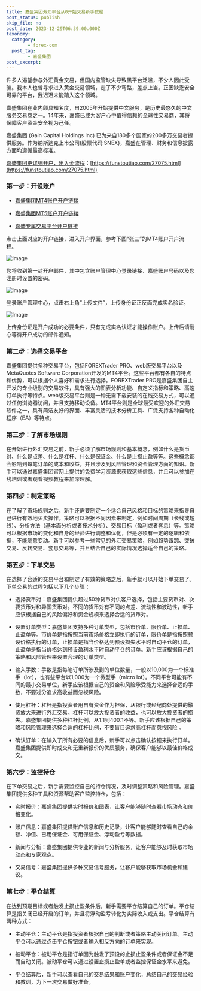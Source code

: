 ```yaml
---
title: 嘉盛集团外汇平台从0开始交易新手教程
post_status: publish
skip_file: no
post_date: 2023-12-29T06:39:00.000Z
taxonomy:
  category:
        - forex-com
  post_tag:
        - 嘉盛集团
post_excerpt: 
---
```

许多人渴望参与外汇黄金交易，但国内监管缺失导致黑平台泛滥，不少人因此受骗。我本人也曾寻求进入黄金交易领域，走了不少弯路，差点上当。正因缺乏安全可靠的平台，我迟迟未能踏入这个领域。

嘉盛集团在业内颇具知名度，自2005年开始提供中文服务，是历史最悠久的中文服务交易商之一。14年来，嘉盛已成为客户心中值得信赖的全球性交易商，其将保障客户资金安全视为己任。

嘉盛集团 (Gain Capital Holdings Inc) 已为来自180多个国家的200多万交易者提供服务。作为纳斯达克上市公司(股票代码:SNEX)，嘉盛在管理、财务和信息披露方面均遵循最高标准。

[嘉盛集团更详细开户，出入金流程](https://funstoutiao.com/27075.html)：[https://funstoutiao.com/27075.html](https://funstoutiao.com/27075.html)

### 第一步：开设账户

* [嘉盛集团MT4账户开户链接](https://s.ssgg.net/jsmt4)

* [嘉盛集团MT5账户开户链接](https://s.ssgg.net/jsmt5)

* [嘉盛专属交易平台开户链接](https://s.ssgg.net/js)

点击上面对应的开户链接，进入开户界面，参考下图“张三”的MT4账户开户流程。

![Image](https://prod-files-secure.s3.us-west-2.amazonaws.com/39ed1227-6d7d-4570-be36-9ccd4a2c4241/7a167aea-686b-400d-af59-4e18eb607a40/640.png?X-Amz-Algorithm=AWS4-HMAC-SHA256&X-Amz-Content-Sha256=UNSIGNED-PAYLOAD&X-Amz-Credential=ASIAZI2LB466ZYNL7LQG%2F20250312%2Fus-west-2%2Fs3%2Faws4_request&X-Amz-Date=20250312T221308Z&X-Amz-Expires=3600&X-Amz-Security-Token=IQoJb3JpZ2luX2VjEH4aCXVzLXdlc3QtMiJGMEQCIHxvmeRT4LTAs2H9hjhO2xgQnV0cBzaD3cQvfUIdPwYvAiAuEwkfv4B3yR3LZIt7U1qe%2FnjgfTtRzn4ynX8tLdklDCqIBAjH%2F%2F%2F%2F%2F%2F%2F%2F%2F%2F8BEAAaDDYzNzQyMzE4MzgwNSIM8dmVew%2BY6m2b8J0BKtwDlRDCO36tWGa3gyYDgKiTElAQuiRckMb%2Bw6wN0DrNkpZaDNwWWMS64avWV%2Fo4swUjnZhWHPktRcXHOiESVVfdfbOLemibfiIZeG0WHT0juDKrUpmpPdGfQe20m6sAWwaK%2BnpM5tLHKzYeSi1B2XbdBcILTLIYvJA%2FY202FT9%2B3c%2BLDDDReKq8LdtCK1blk0OmREfwBgN4D16OudYFl9DmSUdoY1PR1kN7QtDwkKGeQalRWcGIp4CH2iD6cT%2BLFVJ9h7e75%2F3y5n7JyOtykKBocH5SktfTnEolG2hAPVZpXmNOpwPj17pqbS7WfF8NxIeHrv9bDF%2Bn1p4%2FB%2B8DcYu20Y%2BIe1JEAYLJoS2G2weiUZXkoM5Xgri%2BUe9%2Fak7H3otnWVlbwktKxtz9%2FGj%2FiDyRYX8G2MU7eH2kWE4%2BtJOegQRMY%2BLmeIdZDmgB2zAUFDOdbEYCnT4d7mtzWJTtkfzrCKYGALRJGW7Aofagve%2FB4Pag6E0jidKl8iYY493RXI3ALbt3C6zGcpu8f5v4SUkZgps15s0pdEk%2FMYF90NcaxXfwPaNAEi1NF2rPFLOWoiuAydMm80WKSHXKP%2BZUwx3d5%2Fi0a9G5xuYFba78hFb0kQ1siFHRIcT7ixJyGQ0w5YLIvgY6pgGnzVCkm70A6Acipu5nKdfdCtGRwV%2BwGbVinB1lfIE5kxzNJtwQ1Jaz4O7lsQSy%2BUt6vo8vj83m0qHpq7M4Pr7CbuswMu15wxYJTSFYCP6ZgaCd%2Bqu3tsRTSozPx7G8jfjQXq32yx9Vciuc1W72WG2MkltRmTQl1A4U1QVLHBj%2FmIyIr%2BOf9wQfB8AcMjzngMSSh02GOiiUOMnw2dFP8vLXMdgyAYip&X-Amz-Signature=3674696654e553e40fcb9ed185976545c419cbc51853f0a2672a17506b9e7a4f&X-Amz-SignedHeaders=host&x-id=GetObject)

您将收到第一封开户邮件，其中包含账户管理中心登录链接、嘉盛账户号码以及您注册时设置的密码。

![Image](https://prod-files-secure.s3.us-west-2.amazonaws.com/39ed1227-6d7d-4570-be36-9ccd4a2c4241/eaa1c6b3-2877-4284-a0e1-530e222c27fb/image.png?X-Amz-Algorithm=AWS4-HMAC-SHA256&X-Amz-Content-Sha256=UNSIGNED-PAYLOAD&X-Amz-Credential=ASIAZI2LB466ZYNL7LQG%2F20250312%2Fus-west-2%2Fs3%2Faws4_request&X-Amz-Date=20250312T221308Z&X-Amz-Expires=3600&X-Amz-Security-Token=IQoJb3JpZ2luX2VjEH4aCXVzLXdlc3QtMiJGMEQCIHxvmeRT4LTAs2H9hjhO2xgQnV0cBzaD3cQvfUIdPwYvAiAuEwkfv4B3yR3LZIt7U1qe%2FnjgfTtRzn4ynX8tLdklDCqIBAjH%2F%2F%2F%2F%2F%2F%2F%2F%2F%2F8BEAAaDDYzNzQyMzE4MzgwNSIM8dmVew%2BY6m2b8J0BKtwDlRDCO36tWGa3gyYDgKiTElAQuiRckMb%2Bw6wN0DrNkpZaDNwWWMS64avWV%2Fo4swUjnZhWHPktRcXHOiESVVfdfbOLemibfiIZeG0WHT0juDKrUpmpPdGfQe20m6sAWwaK%2BnpM5tLHKzYeSi1B2XbdBcILTLIYvJA%2FY202FT9%2B3c%2BLDDDReKq8LdtCK1blk0OmREfwBgN4D16OudYFl9DmSUdoY1PR1kN7QtDwkKGeQalRWcGIp4CH2iD6cT%2BLFVJ9h7e75%2F3y5n7JyOtykKBocH5SktfTnEolG2hAPVZpXmNOpwPj17pqbS7WfF8NxIeHrv9bDF%2Bn1p4%2FB%2B8DcYu20Y%2BIe1JEAYLJoS2G2weiUZXkoM5Xgri%2BUe9%2Fak7H3otnWVlbwktKxtz9%2FGj%2FiDyRYX8G2MU7eH2kWE4%2BtJOegQRMY%2BLmeIdZDmgB2zAUFDOdbEYCnT4d7mtzWJTtkfzrCKYGALRJGW7Aofagve%2FB4Pag6E0jidKl8iYY493RXI3ALbt3C6zGcpu8f5v4SUkZgps15s0pdEk%2FMYF90NcaxXfwPaNAEi1NF2rPFLOWoiuAydMm80WKSHXKP%2BZUwx3d5%2Fi0a9G5xuYFba78hFb0kQ1siFHRIcT7ixJyGQ0w5YLIvgY6pgGnzVCkm70A6Acipu5nKdfdCtGRwV%2BwGbVinB1lfIE5kxzNJtwQ1Jaz4O7lsQSy%2BUt6vo8vj83m0qHpq7M4Pr7CbuswMu15wxYJTSFYCP6ZgaCd%2Bqu3tsRTSozPx7G8jfjQXq32yx9Vciuc1W72WG2MkltRmTQl1A4U1QVLHBj%2FmIyIr%2BOf9wQfB8AcMjzngMSSh02GOiiUOMnw2dFP8vLXMdgyAYip&X-Amz-Signature=663c7eb024f085aa9fb57a388f7de409eb8fc080ed67bd78cd3d1d3aa926551c&X-Amz-SignedHeaders=host&x-id=GetObject)

登录账户管理中心，点击右上角“上传文件”，上传身份证正反面完成实名验证。

![Image](https://prod-files-secure.s3.us-west-2.amazonaws.com/39ed1227-6d7d-4570-be36-9ccd4a2c4241/54090639-09fc-46b4-a135-e0289f707147/image.png?X-Amz-Algorithm=AWS4-HMAC-SHA256&X-Amz-Content-Sha256=UNSIGNED-PAYLOAD&X-Amz-Credential=ASIAZI2LB466ZYNL7LQG%2F20250312%2Fus-west-2%2Fs3%2Faws4_request&X-Amz-Date=20250312T221308Z&X-Amz-Expires=3600&X-Amz-Security-Token=IQoJb3JpZ2luX2VjEH4aCXVzLXdlc3QtMiJGMEQCIHxvmeRT4LTAs2H9hjhO2xgQnV0cBzaD3cQvfUIdPwYvAiAuEwkfv4B3yR3LZIt7U1qe%2FnjgfTtRzn4ynX8tLdklDCqIBAjH%2F%2F%2F%2F%2F%2F%2F%2F%2F%2F8BEAAaDDYzNzQyMzE4MzgwNSIM8dmVew%2BY6m2b8J0BKtwDlRDCO36tWGa3gyYDgKiTElAQuiRckMb%2Bw6wN0DrNkpZaDNwWWMS64avWV%2Fo4swUjnZhWHPktRcXHOiESVVfdfbOLemibfiIZeG0WHT0juDKrUpmpPdGfQe20m6sAWwaK%2BnpM5tLHKzYeSi1B2XbdBcILTLIYvJA%2FY202FT9%2B3c%2BLDDDReKq8LdtCK1blk0OmREfwBgN4D16OudYFl9DmSUdoY1PR1kN7QtDwkKGeQalRWcGIp4CH2iD6cT%2BLFVJ9h7e75%2F3y5n7JyOtykKBocH5SktfTnEolG2hAPVZpXmNOpwPj17pqbS7WfF8NxIeHrv9bDF%2Bn1p4%2FB%2B8DcYu20Y%2BIe1JEAYLJoS2G2weiUZXkoM5Xgri%2BUe9%2Fak7H3otnWVlbwktKxtz9%2FGj%2FiDyRYX8G2MU7eH2kWE4%2BtJOegQRMY%2BLmeIdZDmgB2zAUFDOdbEYCnT4d7mtzWJTtkfzrCKYGALRJGW7Aofagve%2FB4Pag6E0jidKl8iYY493RXI3ALbt3C6zGcpu8f5v4SUkZgps15s0pdEk%2FMYF90NcaxXfwPaNAEi1NF2rPFLOWoiuAydMm80WKSHXKP%2BZUwx3d5%2Fi0a9G5xuYFba78hFb0kQ1siFHRIcT7ixJyGQ0w5YLIvgY6pgGnzVCkm70A6Acipu5nKdfdCtGRwV%2BwGbVinB1lfIE5kxzNJtwQ1Jaz4O7lsQSy%2BUt6vo8vj83m0qHpq7M4Pr7CbuswMu15wxYJTSFYCP6ZgaCd%2Bqu3tsRTSozPx7G8jfjQXq32yx9Vciuc1W72WG2MkltRmTQl1A4U1QVLHBj%2FmIyIr%2BOf9wQfB8AcMjzngMSSh02GOiiUOMnw2dFP8vLXMdgyAYip&X-Amz-Signature=58dc6672fafe4100df675a652f0d1b83173eabc016aeb75f860c75e430be8fa5&X-Amz-SignedHeaders=host&x-id=GetObject)

上传身份证是开户成功的必要条件，只有完成实名认证才能操作账户。上传后请耐心等待开户成功的邮件通知。

### 第二步：选择交易平台

嘉盛集团提供多种交易平台，包括FOREXTrader PRO、web版交易平台以及MetaQuotes Software Corporation开发的MT4平台。这些平台都有各自的特点和优势，可以根据个人喜好和需求进行选择。FOREXTrader PRO是嘉盛集团自主开发的专业级别的交易软件，具有强大的图表分析功能、自定义指标和策略、高速订单执行等特点。web版交易平台则是一种无需下载安装的在线交易方式，可以通过任何浏览器访问，并且支持移动设备。MT4平台则是全球最受欢迎的外汇交易软件之一，具有简洁友好的界面、丰富灵活的技术分析工具、广泛支持各种自动化程序（EA）等特点。

### 第三步：了解市场规则

在开始进行外汇交易之前，新手必须了解市场规则和基本概念，例如什么是货币对、什么是点差、什么是杠杆、什么是保证金、什么是止损止盈等等。这些概念都会影响到每笔订单的成本和收益，并且涉及到风险管理和资金管理方面的知识。新手可以通过嘉盛集团官网上提供的免费学习资源来获取这些信息，并且可以参加在线培训或者观看视频教程来加深理解。

### 第四步：制定策略

在了解了市场规则之后，新手还需要制定一个适合自己风格和目标的策略来指导自己进行有效地买卖操作。策略可以根据不同因素来制定，例如时间周期（长线或短线）、分析方法（基本面分析或者技术分析）、交易目标（盈利或者套息）等。策略可以根据市场的变化和自身的经验进行调整和优化，但是必须有一定的逻辑和依据，不能随意变动。新手可以参考一些常见的外汇交易策略，例如趋势跟踪、突破交易、反转交易、套息交易等，并且结合自己的实际情况选择适合自己的策略。

### 第五步：下单交易

在选择了合适的交易平台和制定了有效的策略之后，新手就可以开始下单交易了。下单交易的过程包括以下几个步骤：

* 选择货币对：嘉盛集团提供超过50种货币对供客户选择，包括主要货币对、次要货币对和异国货币对。不同的货币对有不同的点差、流动性和波动性，新手应该根据自己的风险偏好和资金规模来选择合适的货币对。

* 设置订单类型：嘉盛集团支持多种订单类型，包括市价单、限价单、止损单、止盈单等。市价单是指按照当前市场价格立即执行的订单，限价单是指按照预设价格执行的订单，止损单是指当价格达到预设损失水平时自动平仓的订单，止盈单是指当价格达到预设盈利水平时自动平仓的订单。新手应该根据自己的策略和风险管理来设置合理的订单类型。

* 输入手数：手数是指每笔订单所涉及到的单位数量，一般以10,000为一个标准手（lot），也有些平台以1,000为一个微型手（micro lot）。不同平台可能有不同的最小交易单位，新手应该根据自己的资金和风险承受能力来选择合适的手数，不要过分追求高收益而忽视风险。

* 使用杠杆：杠杆是指投资者用自有资金作为担保，从银行或经纪商处提供的融资放大来进行外汇交易。杠杆可以放大投资者的收益，也可以放大投资者的损失。嘉盛集团提供多种杠杆比例，从1:1到400:1不等。新手应该根据自己的策略和风险管理来选择合适的杠杆比例，不要盲目追求高杠杆而忽视风险 。

* 确认订单：在输入了所有必要的信息后，新手可以点击确认按钮来执行订单。嘉盛集团提供即时成交和无重新报价的优质服务，确保客户能够以最佳价格成交。

### 第六步：监控持仓

在下单交易之后，新手需要监控自己的持仓情况，及时调整策略和风险管理。嘉盛集团提供多种工具和资源帮助客户监控持仓，包括：

* 实时报价：嘉盛集团提供实时报价和图表，让客户能够随时查看市场动态和价格变化。

* 账户信息：嘉盛集团提供账户信息和历史记录，让客户能够随时查看自己的余额、净值、已用保证金、可用保证金、浮动盈亏等数据。

* 新闻与分析：嘉盛集团提供专业的新闻与分析服务，让客户能够及时获取市场动态和专家观点。

* 交易信号：嘉盛集团提供多种交易信号服务，让客户能够获取市场机会和建议。

### 第七步：平仓结算

在达到预期目标或者触发止损止盈条件后，新手需要平仓结算自己的订单。平仓结算是指关闭已经开启的订单，并且将浮动盈亏转化为实际收入或支出。平仓结算有两种方式：

* 主动平仓：主动平仓是指投资者根据自己的判断或者策略主动关闭订单。主动平仓可以通过点击平仓按钮或者输入相反方向的订单来实现。

* 被动平仓：被动平仓是指订单因为触发了预设的止损止盈条件或者保证金不足而自动关闭。被动平仓可以通过设置止损止盈单或者监控保证金水平来避免。

* 平仓结算后，新手可以查看自己的交易结果和账户变化，总结自己的交易经验和教训，为下一次交易做好准备。